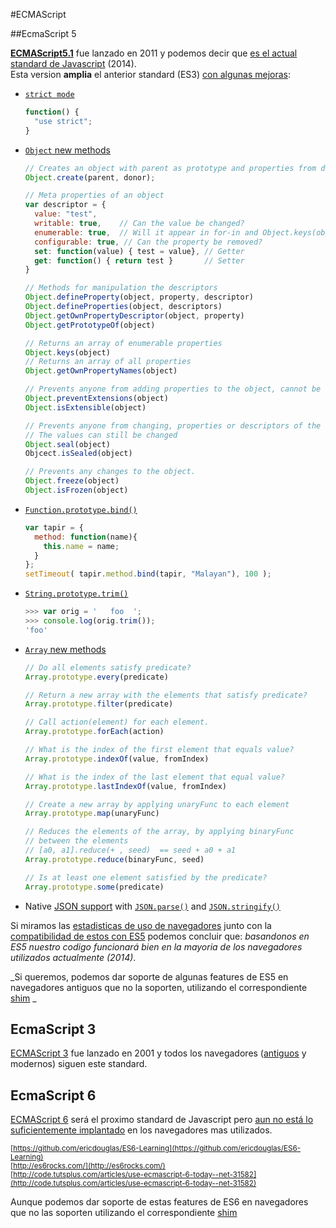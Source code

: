 #ECMAScript

##EcmaScript 5

**[ECMAScript5.1](http://www.ecma-international.org/ecma-262/5.1/)** fue lanzado en 2011 y podemos decir que [es el actual standard de Javascript](http://blog.oio.de/2013/04/16/ecmascript-5-the-current-javascript-standard/) (2014).  
Esta version **amplia** el anterior standard (ES3) [con algunas mejoras](http://www.jayway.com/2011/04/05/what-is-new-in-ecmascript-5/):

- [`strict mode`](https://developer.mozilla.org/en-US/docs/Web/JavaScript/Reference/Strict_mode)

  ```javascript
  function() {
    "use strict";
  }
  ```

- [`Object` new methods](http://ejohn.org/blog/ecmascript-5-objects-and-properties/)

  ```javascript
  // Creates an object with parent as prototype and properties from donor
  Object.create(parent, donor);

  // Meta properties of an object
  var descriptor = {
    value: "test",
    writable: true,    // Can the value be changed?
    enumerable: true,  // Will it appear in for-in and Object.keys(object)?
    configurable: true, // Can the property be removed?
    set: function(value) { test = value}, // Getter
    get: function() { return test }       // Setter
  }

  // Methods for manipulation the descriptors
  Object.defineProperty(object, property, descriptor)
  Object.defineProperties(object, descriptors)
  Object.getOwnPropertyDescriptor(object, property)
  Object.getPrototypeOf(object)

  // Returns an array of enumerable properties
  Object.keys(object)
  // Returns an array of all properties
  Object.getOwnPropertyNames(object)

  // Prevents anyone from adding properties to the object, cannot be undone.
  Object.preventExtensions(object)
  Object.isExtensible(object)

  // Prevents anyone from changing, properties or descriptors of the object.
  // The values can still be changed
  Object.seal(object)
  Objcect.isSealed(object)

  // Prevents any changes to the object.
  Object.freeze(object)
  Object.isFrozen(object)
  ```

- [`Function.prototype.bind()`](https://developer.mozilla.org/en-US/docs/Web/JavaScript/Reference/Global_Objects/Function/bind)

  ```javascript
  var tapir = {
    method: function(name){
      this.name = name;
    }
  };
  setTimeout( tapir.method.bind(tapir, "Malayan"), 100 );
  ```

- [`String.prototype.trim()`](https://developer.mozilla.org/en-US/docs/Web/JavaScript/Reference/Global_Objects/String/Trim)

  ```javascript
  >>> var orig = '   foo  ';
  >>> console.log(orig.trim());
  'foo'
  ```

- [`Array` new methods](http://www.jimmycuadra.com/posts/ecmascript-5-array-methods)

  ```javascript
  // Do all elements satisfy predicate?
  Array.prototype.every(predicate)

  // Return a new array with the elements that satisfy predicate?
  Array.prototype.filter(predicate)

  // Call action(element) for each element.
  Array.prototype.forEach(action)

  // What is the index of the first element that equals value?
  Array.prototype.indexOf(value, fromIndex)

  // What is the index of the last element that equal value?
  Array.prototype.lastIndexOf(value, fromIndex)

  // Create a new array by applying unaryFunc to each element
  Array.prototype.map(unaryFunc)

  // Reduces the elements of the array, by applying binaryFunc
  // between the elements
  // [a0, a1].reduce(+ , seed)  == seed + a0 + a1
  Array.prototype.reduce(binaryFunc, seed)

  // Is at least one element satisfied by the predicate?
  Array.prototype.some(predicate)
  ```

- Native [JSON support](https://developer.mozilla.org/en-US/docs/Web/JavaScript/Guide/Using_native_JSON) with [`JSON.parse()`](https://developer.mozilla.org/en-US/docs/Web/JavaScript/Reference/Global_Objects/JSON/parse) and [`JSON.stringify()`](https://developer.mozilla.org/en-US/docs/Web/JavaScript/Reference/Global_Objects/JSON/stringify) 

Si miramos las [estadisticas de uso de navegadores](http://clicky.com/marketshare/global/web-browsers/versions/) junto con la [compatibilidad de estos con ES5](http://kangax.github.io/compat-table/es5/) podemos concluir que: _basandonos en ES5 nuestro codigo funcionará bien en la mayoria de los navegadores utilizados actualmente (2014)_. 

_Si queremos, podemos dar soporte de algunas features de ES5 en navegadores antiguos que no la soporten, utilizando el correspondiente [shim](https://github.com/es-shims/es5-shim) _

## EcmaScript 3

[ECMAScript 3](http://www.ecma-international.org/publications/files/ECMA-ST-ARCH/ECMA-262,%203rd%20edition,%20December%201999.pdf) fue lanzado en 2001 y todos los navegadores ([antiguos](http://www.webdevout.net/browser-support-ecmascript) y modernos) siguen este standard.

## EcmaScript 6

[ECMAScript 6](https://people.mozilla.org/~jorendorff/es6-draft.html) será el proximo standard de Javascript pero [aun no está lo suficientemente implantado](http://kangax.github.io/compat-table/es6/) en los navegadores mas utilizados.

<sub>[https://github.com/ericdouglas/ES6-Learning](https://github.com/ericdouglas/ES6-Learning)</sub>  
<sub>[http://es6rocks.com/](http://es6rocks.com/)</sub>  
<sub>[http://code.tutsplus.com/articles/use-ecmascript-6-today--net-31582](http://code.tutsplus.com/articles/use-ecmascript-6-today--net-31582)</sub>  

Aunque podemos dar soporte de estas features de ES6 en navegadores que no las soporten utilizando el correspondiente [shim](https://github.com/paulmillr/es6-shim/)









